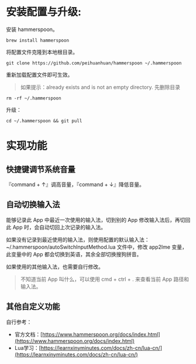 # 安装配置与升级:

安装 hammerspoon。
```
brew install hammerspoon
```

将配置文件克隆到本地根目录。
```
git clone https://github.com/peihuanhuan/hammerspoon ~/.hammerspoon
```

重新加载配置文件即可生效。

> 如果提示：already exists and is not an empty directory. 先删除目录
```
rm -rf ~/.hammerspoon
```

升级：
```
cd ~/.hammerspoon && git pull
```

# 实现功能

## 快捷键调节系统音量
『command + ↑』调高音量，『command + ↓』降低音量。
## 自动切换输入法
能够记录此 App 中最近一次使用的输入法，切到别的 App 修改输入法后，再切回此 App 时，会自动切回上次记录的输入法。

如果没有记录到最近使用的输入法，则使用配置的默认输入法： ~/.hammerspoon/autoSwitchInputMethod.lua 文件中，修改 app2Ime 变量，此变量中的 App 都会切换到英语，其余全部切换搜狗拼音。

如果使用的其他输入法，也需要自行修改。
> 不知道当前 App 叫什么，可以使用 cmd + ctrl + . 来查看当前 App 路径和输入法。



## 其他自定义功能
自行参考：
- 官方文档：[https://www.hammerspoon.org/docs/index.html](https://www.hammerspoon.org/docs/index.html)
- Lua学习：[https://learnxinyminutes.com/docs/zh-cn/lua-cn/](https://learnxinyminutes.com/docs/zh-cn/lua-cn/)
